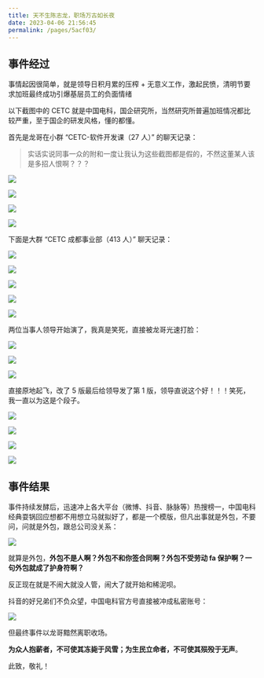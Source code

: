 ```yaml
---
title: 天不生陈志龙，职场万古如长夜
date: 2023-04-06 21:56:45
permalink: /pages/5acf03/
---
```

## 事件经过

事情起因很简单，就是领导日积月累的压榨 + 无意义工作，激起民愤，清明节要求加班最终成功引爆基层员工的负面情绪

以下截图中的 CETC 就是中国电科，国企研究所，当然研究所普遍加班情况都比较严重，至于国企的研发风格，懂的都懂。

首先是龙哥在小群 “CETC-软件开发课（27 人）” 的聊天记录：

> 实话实说同事一众的附和一度让我认为这些截图都是假的，不然这董某人该是多招人恨啊？？？

![](https://cs-wiki.oss-cn-shanghai.aliyuncs.com/640.jpeg)

![](https://cs-wiki.oss-cn-shanghai.aliyuncs.com/640-20230406215751770.jpeg)

![](https://cs-wiki.oss-cn-shanghai.aliyuncs.com/640-20230406215809217.jpeg)

![](https://mmbiz.qpic.cn/mmbiz_jpg/eSdk75TK4nHRJIRBicNeObBsia4GKKhqic4PGdQ428nRx0GNNmBicLLJh2ibGCHjBIbqopHO3h3UEic0tkCdy5Ih8zgg/640?wx_fmt=jpeg&wxfrom=5&wx_lazy=1&wx_co=1)

下面是大群 “CETC 成都事业部（413 人）” 聊天记录：

![](https://cs-wiki.oss-cn-shanghai.aliyuncs.com/640-20230406220009060.jpeg)

![](https://cs-wiki.oss-cn-shanghai.aliyuncs.com/640-20230406220023340.jpeg)

![](https://cs-wiki.oss-cn-shanghai.aliyuncs.com/640-20230406220040824.jpeg)

![](https://cs-wiki.oss-cn-shanghai.aliyuncs.com/640-20230406220052537.jpeg)

![](https://cs-wiki.oss-cn-shanghai.aliyuncs.com/640-20230406220105839.jpeg)

两位当事人领导开始演了，我真是笑死，直接被龙哥光速打脸：

![](https://cs-wiki.oss-cn-shanghai.aliyuncs.com/640-20230406220144770.jpeg)

![](https://cs-wiki.oss-cn-shanghai.aliyuncs.com/640-20230406220203830.jpeg)

![](https://cs-wiki.oss-cn-shanghai.aliyuncs.com/640.png)

直接原地起飞，改了 5 版最后给领导发了第 1 版，领导直说这个好！！！笑死，我一直以为这是个段子。

![](https://cs-wiki.oss-cn-shanghai.aliyuncs.com/640-20230406220318935.jpeg)

![](https://cs-wiki.oss-cn-shanghai.aliyuncs.com/640-20230406220503738.jpeg)

![](https://cs-wiki.oss-cn-shanghai.aliyuncs.com/640-20230406220522059.jpeg)

![](https://cs-wiki.oss-cn-shanghai.aliyuncs.com/640-20230406220542620.jpeg)

## 事件结果

事件持续发酵后，迅速冲上各大平台（微博、抖音、脉脉等）热搜榜一，中国电科经典耍锅回应想都不用想立马就拟好了，都是一个模版，但凡出事就是外包，不要问，问就是外包，跟总公司没关系：

![](https://cs-wiki.oss-cn-shanghai.aliyuncs.com/image-20230406220903195.png)

就算是外包，**外包不是人啊？外包不和你签合同啊？外包不受劳动 fa 保护啊？一句外包就成了护身符啊？**

反正现在就是不闹大就没人管，闹大了就开始和稀泥呗。

抖音的好兄弟们不负众望，中国电科官方号直接被冲成私密账号：

![](https://cs-wiki.oss-cn-shanghai.aliyuncs.com/image-20230406221240164.png)

但最终事件以龙哥黯然离职收场。

**为众人抱薪者，不可使其冻毙于风雪；为生民立命者，不可使其殒殁于无声**。

此致，敬礼！

